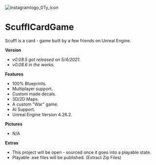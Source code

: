 ![instagramlogo_0Ty_icon](https://user-images.githubusercontent.com/83662366/117080672-5576e480-ad0c-11eb-889f-4f4b9618fa9c.png)
# ScufflCardGame
Scuffl is a card - game built by a few friends on Unreal Engine.

**Version**
- *v0.08.5 got released on 5/4/2021.*
- *v0.08.6 in the works.*

**Features**
- 100% Blueprints.
- Multiplayer support.
- Custom made decals.
- 3D/2D Maps.
- A custom "War" game.
- AI Support.
- Unreal Engine Version 4.26.2.

**Pictures**
- N/A

**Extras**
- This project will be open - sourced once it goes into a playable state.
- Playable .exe files will be published. (Extract Zip Files)
